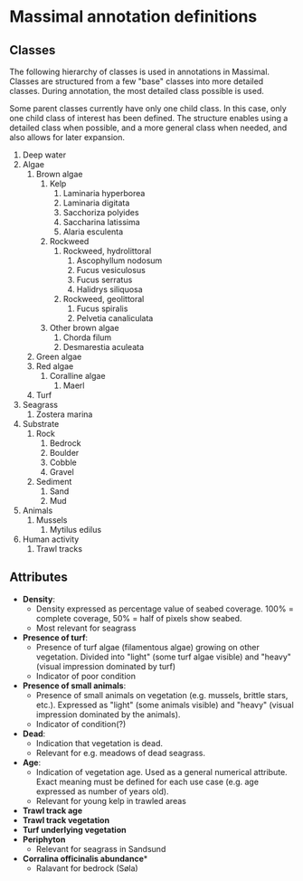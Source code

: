# Massimal annotation definitions

## Classes
The following hierarchy of classes is used in annotations in Massimal. Classes are structured from a few "base" classes into more detailed classes. During annotation, the most detailed class possible is used. 

Some parent classes currently have only one child class. In this case, only one child class of interest has been defined. The structure enables using a detailed class when possible, and a more general class when needed, and also allows for later expansion.

1. Deep water
2. Algae
    1. Brown algae
        1. Kelp
            1. Laminaria hyperborea
            2. Laminaria digitata
            3. Sacchoriza polyides
            4. Saccharina latissima
            5. Alaria esculenta
        2. Rockweed
            1. Rockweed, hydrolittoral
                1. Ascophyllum nodosum
                2. Fucus vesiculosus 
                3. Fucus serratus
                4. Halidrys siliquosa
            2. Rockweed, geolittoral 
                1. Fucus spiralis
                2. Pelvetia canaliculata
        3. Other brown algae
            1. Chorda filum 
            2. Desmarestia aculeata
    2. Green algae
    3. Red algae
        1. Coralline algae 
            1. Maerl
    5. Turf
3. Seagrass
    1. Zostera marina
4. Substrate
    1. Rock
        1. Bedrock
        2. Boulder
        3. Cobble
        4. Gravel
    2. Sediment
        1. Sand
        2. Mud
5. Animals
    1. Mussels
        1. Mytilus edilus
6. Human activity 
    1. Trawl tracks



## Attributes
- **Density**: 
    - Density expressed as percentage value of seabed coverage. 100% = complete coverage, 50% = half of pixels show seabed.
    - Most relevant for seagrass 
- **Presence of turf**: 
    - Presence of turf algae (filamentous algae) growing on other vegetation. Divided into "light" (some turf algae visible) and "heavy" (visual impression dominated by turf)
    - Indicator of poor condition 
- **Presence of small animals**: 
    - Presence of small animals on vegetation (e.g. mussels, brittle stars, etc.). Expressed as "light" (some animals visible) and "heavy" (visual impression dominated by the animals).
    - Indicator of condition(?)
- **Dead**: 
    - Indication that vegetation is dead. 
    - Relevant for e.g. meadows of dead seagrass.
- **Age**: 
    - Indication of vegetation age. Used as a general numerical attribute. Exact meaning must be defined for each use case (e.g. age expressed as number of years old).
    - Relevant for young kelp in trawled areas 
- **Trawl track age**
- **Trawl track vegetation**
- **Turf underlying vegetation**
- **Periphyton**
    - Relevant for seagrass in Sandsund
- **Corralina officinalis abundance***
    - Ralavant for bedrock (Søla)
